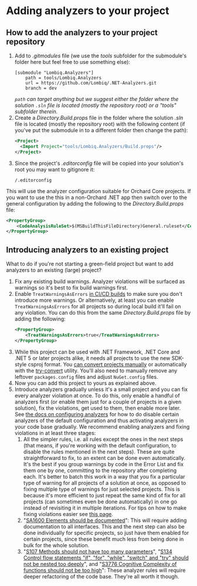 # Adding analyzers to your project



## How to add the analyzers to your project repository

1. Add to *.gitmodules* file (we use the *tools* subfolder for the submodule's folder here but feel free to use something else):
   ```
   [submodule "Lombiq.Analyzers"]
       path = tools/Lombiq.Analyzers
       url = https://github.com/Lombiq/.NET-Analyzers.git
       branch = dev
   ```
   *`path` can target anything but we suggest either the folder where the solution `.sln` file is located (mostly the repository root) or a "tools" subfolder therein.*
2. Create a *Directory.Build.props* file in the folder where the solution *.sln* file is located (mostly the repository root) with the following content (if you've put the submodule in to a different folder then change the path):
   ```xml
   <Project>
     <Import Project="tools/Lombiq.Analyzers/Build.props"/>
   </Project>
   ```
3. Since the project's *.editorconfig* file will be copied into your solution's root you may want to gitignore it:
    ```
    /.editorconfig
    ```

This will use the analyzer configuration suitable for Orchard Core projects. If you want to use the this in a non-Orchard .NET app then switch over to the general configuration by adding the following to the *Directory.Build.props* file:

```xml
<PropertyGroup>
    <CodeAnalysisRuleSet>$(MSBuildThisFileDirectory)General.ruleset</CodeAnalysisRuleSet>
</PropertyGroup>
```


## Introducing analyzers to an existing project

What to do if you're not starting a green-field project but want to add analyzers to an existing (large) project?

1. Fix any existing build warnings. Analyzer violations will be surfaced as warnings so it's best to fix build warnings first.
2. Enable `TreatWarningsAsErrors` [in CI/CD builds](UsingAnalyzersDuringCommandLineBuilds.md) to make sure you don't introduce more warnings. Or alternatively, at least you can enable `TreatWarningsAsErrors` for all projects so during local build it'll fail on any violation. You can do this from the same *Directory.Build.props* file by adding the following:
    ```xml
    <PropertyGroup>
        <TreatWarningsAsErrors>true</TreatWarningsAsErrors>
    </PropertyGroup>
    ```
3. While this project can be used with .NET Framework, .NET Core and .NET 5 or later projects alike, it needs all projects to use the new SDK-style csproj format. You [can convert projects manually](https://docs.microsoft.com/en-us/dotnet/core/porting/#per-project-steps) or automatically with the [try-convert](https://github.com/dotnet/try-convert) utility. You'll also need to manually remove any leftover `packages.config` files and adjust `NuGet.config` files. 
4. Now you can add this project to yours as explained above.
5. Introduce analyzers gradually unless it's a small project and you can fix every analyzer violation at once. To do this, only enable a handful of analyzers first (or enable them just for a couple of projects in a given solution), fix the violations, get used to them, then enable more later. See [the docs on configuring analyzers](ConfiguringAnalyzers.md) for how to do disable certain analyzers of the default configuration and thus activating analyzers in your code base gradually. We recommend enabling analyzers and fixing violations in at least three stages:
    1. All the simpler rules, i.e. all rules except the ones in the next steps (that means, if you're working with the default configuration, to disable the rules mentioned in the next steps). These are quite straightforward to fix, to an extent can be done even automatically. It's the best if you group warnings by code in the Error List and fix them one by one, committing to the repository after completing each. It's better to batch this work in a way that you fix a particular type of warning for all projects of a solution at once, as opposed to fixing multiple type of warnings for just selected projects. This is because it's more efficient to just repeat the same kind of fix for all projects (can sometimes even be done automatically) in one go instead of revisiting it in multiple iterations. For tips on how to make fixing violations easier see [this page](UsingAnalyzersDuringDevelopment.md).
    2. "[SA1600 Elements should be documented](https://github.com/DotNetAnalyzers/StyleCopAnalyzers/blob/master/documentation/SA1600.md)": This will require adding documentation to all interfaces. This and the next step can also be done individually for specific projects, so just have them enabled for certain projects, since these benefit much less from being done in bulk for the whole solution.
    3. "[S107 Methods should not have too many parameters](https://rules.sonarsource.com/csharp/RSPEC-107)", "[S134 Control flow statements "if", "for", "while", "switch" and "try" should not be nested too deeply](https://rules.sonarsource.com/csharp/RSPEC-107)", and "[S3776 Cognitive Complexity of functions should not be too high](https://rules.sonarsource.com/csharp/RSPEC-3776)": These analyzer rules will require deeper refactoring of the code base. They're all worth it though.
